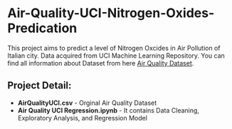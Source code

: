 # Air-Quality-UCI-Nitrogen-Oxides-Predication

This project aims to predict a level of Nitrogen Oxcides in Air Pollution of Italian city. Data acquired from UCI Machine Learning Repository. You can find all information about Dataset from here [Air Quality Dataset](http://archive.ics.uci.edu/ml/datasets/air+quality).

## Project Detail:

* **AirQualityUCI.csv** - Orginal Air Quality Dataset
* **Air Quality UCI Regression.ipynb** - It contains Data Cleaning, Exploratory Analysis, and Regression Model
